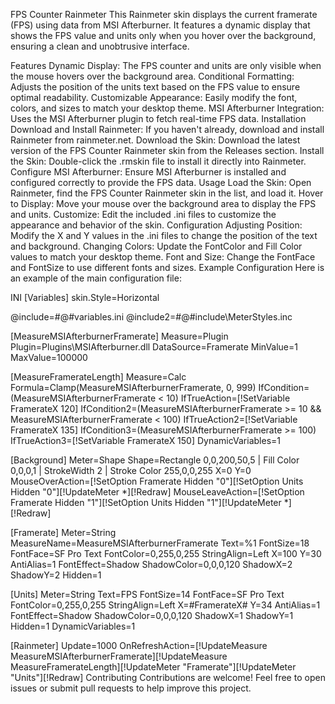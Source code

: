 FPS Counter Rainmeter
This Rainmeter skin displays the current framerate (FPS) using data from MSI Afterburner. It features a dynamic display that shows the FPS value and units only when you hover over the background, ensuring a clean and unobtrusive interface.

Features
Dynamic Display: The FPS counter and units are only visible when the mouse hovers over the background area.
Conditional Formatting: Adjusts the position of the units text based on the FPS value to ensure optimal readability.
Customizable Appearance: Easily modify the font, colors, and sizes to match your desktop theme.
MSI Afterburner Integration: Uses the MSI Afterburner plugin to fetch real-time FPS data.
Installation
Download and Install Rainmeter: If you haven't already, download and install Rainmeter from rainmeter.net.
Download the Skin: Download the latest version of the FPS Counter Rainmeter skin from the Releases section.
Install the Skin: Double-click the .rmskin file to install it directly into Rainmeter.
Configure MSI Afterburner: Ensure MSI Afterburner is installed and configured correctly to provide the FPS data.
Usage
Load the Skin: Open Rainmeter, find the FPS Counter Rainmeter skin in the list, and load it.
Hover to Display: Move your mouse over the background area to display the FPS and units.
Customize: Edit the included .ini files to customize the appearance and behavior of the skin.
Configuration
Adjusting Position: Modify the X and Y values in the .ini files to change the position of the text and background.
Changing Colors: Update the FontColor and Fill Color values to match your desktop theme.
Font and Size: Change the FontFace and FontSize to use different fonts and sizes.
Example Configuration
Here is an example of the main configuration file:

INI
[Variables]
skin.Style=Horizontal

@include=#@#variables.ini
@include2=#@#include\MeterStyles.inc

[MeasureMSIAfterburnerFramerate]
Measure=Plugin
Plugin=Plugins\MSIAfterburner.dll
DataSource=Framerate
MinValue=1
MaxValue=100000

[MeasureFramerateLength]
Measure=Calc
Formula=Clamp(MeasureMSIAfterburnerFramerate, 0, 999)
IfCondition=(MeasureMSIAfterburnerFramerate < 10)
IfTrueAction=[!SetVariable FramerateX 120]
IfCondition2=(MeasureMSIAfterburnerFramerate >= 10 && MeasureMSIAfterburnerFramerate < 100)
IfTrueAction2=[!SetVariable FramerateX 135]
IfCondition3=(MeasureMSIAfterburnerFramerate >= 100)
IfTrueAction3=[!SetVariable FramerateX 150]
DynamicVariables=1

[Background]
Meter=Shape
Shape=Rectangle 0,0,200,50,5 | Fill Color 0,0,0,1 | StrokeWidth 2 | Stroke Color 255,0,0,255
X=0
Y=0
MouseOverAction=[!SetOption Framerate Hidden "0"][!SetOption Units Hidden "0"][!UpdateMeter *][!Redraw]
MouseLeaveAction=[!SetOption Framerate Hidden "1"][!SetOption Units Hidden "1"][!UpdateMeter *][!Redraw]

[Framerate]
Meter=String
MeasureName=MeasureMSIAfterburnerFramerate
Text=%1
FontSize=18
FontFace=SF Pro Text
FontColor=0,255,0,255
StringAlign=Left
X=100
Y=30
AntiAlias=1
FontEffect=Shadow
ShadowColor=0,0,0,120
ShadowX=2
ShadowY=2
Hidden=1

[Units]
Meter=String
Text=FPS
FontSize=14
FontFace=SF Pro Text
FontColor=0,255,0,255
StringAlign=Left
X=#FramerateX#
Y=34
AntiAlias=1
FontEffect=Shadow
ShadowColor=0,0,0,120
ShadowX=1
ShadowY=1
Hidden=1
DynamicVariables=1

[Rainmeter]
Update=1000
OnRefreshAction=[!UpdateMeasure MeasureMSIAfterburnerFramerate][!UpdateMeasure MeasureFramerateLength][!UpdateMeter "Framerate"][!UpdateMeter "Units"][!Redraw]
Contributing
Contributions are welcome! Feel free to open issues or submit pull requests to help improve this project.
